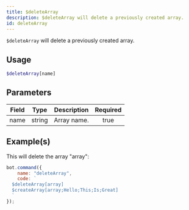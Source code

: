 ```yaml
---
title: $deleteArray
description: $deleteArray will delete a previously created array.
id: deleteArray
---
```


`$deleteArray` will delete a previously created array.

## Usage

```php
$deleteArray[name]
```

## Parameters

| Field | Type   | Description | Required |
| ----- | ------ | ----------- | :------: |
| name  | string | Array name. |   true   |

## Example(s)

This will delete the array "array":

```javascript
bot.command({
    name: "deleteArray",
    code: `
  $deleteArray[array]
  $createArray[array;Hello;This;Is;Great]
  `
});
```